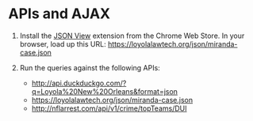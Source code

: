 # APIs and AJAX

1.  Install the [JSON 
    View](https://chrome.google.com/webstore/detail/jsonview/chklaanhfefbnpoihckbnefhakgolnmc?utm_source=chrome-app-launcher-info-dialog) 
    extension from the Chrome Web Store. In your browser, load up this URL: 
    https://loyolalawtech.org/json/miranda-case.json 

2.  Run the queries against the following APIs:
    * http://api.duckduckgo.com/?q=Loyola%20New%20Orleans&format=json
    * https://loyolalawtech.org/json/miranda-case.json
    * http://nflarrest.com/api/v1/crime/topTeams/DUI
